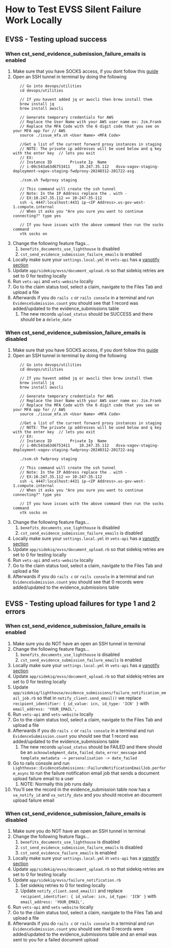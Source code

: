# How to Test EVSS Silent Failure Work Locally

## EVSS - Testing upload success 
### When cst_send_evidence_submission_failure_emails is enabled
1. Make sure that you have SOCKS access, if you dont follow this [guide](products/claim-appeal-status/engineering/onboarding/socks-and-sentry-access.md)
2. Open an SSH tunnel in terminal by doing the following
   ```
      // Go into devops/utilities
      cd devops/utilities
      
      // If you havent added jq or awscli then brew install them
      brew install jq
      brew install awscli
      
      // Generate temporary credentials for AWS 
      // Replace the User Name with your AWS user name ex: Jim.Frank
      // Replace the MFA Code with the 6 digit code that you see on your MFA app for // AWS
      source ./issue_mfa.sh <User Name> <MFA Code>
      
      //Get a list of the current forward proxy instances in staging
      // NOTE: The private ip addresses will be used below and q key with the enter key  // lets you exit
      // EX: 
      // Instance ID		Private Ip	Name
      // i-00c543a63d6753411	10.247.35.112	dsva-vagov-staging-deployment-vagov-staging-fwdproxy-20240312-201722-asg
      
      ./ssm.sh fwdproxy staging
      
      // This command will create the ssh tunnel
      // Note: In the IP Address replace the . with -
      // EX:10.247.35.112 => 10-247-35-112
      ssh -L 4447:localhost:4431 ip-<IP Address>.us-gov-west-1.compute.internal
      // When it asks you "Are you sure you want to continue connecting?" type yes
      
      // If you have issues with the above command then run the socks command
      vtk socks on
      ```
3. Change the following feature flags...
    1. `benefits_documents_use_lighthouse` is disabled
    2. `cst_send_evidence_submission_failure_emails` is enabled
4. Locally make sure your `settings.local.yml` in `vets-api` has a [vanotify section](https://github.com/department-of-veterans-affairs/va.gov-team-sensitive/blob/master/teams/benefits-portfolio/benefits-management-tools/claim-status-tool/engineering/va-notify.md)
5. Update `app/sidekiq/evss/document_upload.rb` so that sidekiq retries are set to 0 for testing locally
6. Run `vets-api` and `vets-website` locally
7. Go to the claim status tool, select a claim, navigate to the Files Tab and upload a file
8. Afterwards if you do `rails c` or `rails console` in a terminal and run `EvidenceSubmission.count` you should see that 1 record was added/updated to the evidence_submissions table
    1. The new records `upload_status` should be SUCCESS and there should be a `delete_date`

### When cst_send_evidence_submission_failure_emails is disabled
1. Make sure that you have SOCKS access, if you dont follow this [guide](products/claim-appeal-status/engineering/onboarding/socks-and-sentry-access.md)
2. Open an SSH tunnel in terminal by doing the following
   ```
      // Go into devops/utilities
      cd devops/utilities
      
      // If you havent added jq or awscli then brew install them
      brew install jq
      brew install awscli
      
      // Generate temporary credentials for AWS 
      // Replace the User Name with your AWS user name ex: Jim.Frank
      // Replace the MFA Code with the 6 digit code that you see on your MFA app for // AWS
      source ./issue_mfa.sh <User Name> <MFA Code>
      
      //Get a list of the current forward proxy instances in staging
      // NOTE: The private ip addresses will be used below and q key with the enter key  // lets you exit
      // EX: 
      // Instance ID		Private Ip	Name
      // i-00c543a63d6753411	10.247.35.112	dsva-vagov-staging-deployment-vagov-staging-fwdproxy-20240312-201722-asg
      
      ./ssm.sh fwdproxy staging
      
      // This command will create the ssh tunnel
      // Note: In the IP Address replace the . with -
      // EX:10.247.35.112 => 10-247-35-112
      ssh -L 4447:localhost:4431 ip-<IP Address>.us-gov-west-1.compute.internal
      // When it asks you "Are you sure you want to continue connecting?" type yes
      
      // If you have issues with the above command then run the socks command
      vtk socks on
      ```
3. Change the following feature flags...
    1. `benefits_documents_use_lighthouse` is disabled
    2. `cst_send_evidence_submission_failure_emails` is disabled
4. Locally make sure your `settings.local.yml` in `vets-api` has a [vanotify section](https://github.com/department-of-veterans-affairs/va.gov-team-sensitive/blob/master/teams/benefits-portfolio/benefits-management-tools/claim-status-tool/engineering/va-notify.md)
5. Update `app/sidekiq/evss/document_upload.rb` so that sidekiq retries are set to 0 for testing locally
7. Run `vets-api` and `vets-website` locally
8. Go to the claim status tool, select a claim, navigate to the Files Tab and upload a file
9. Afterwards if you do `rails c` or `rails console` in a terminal and run `EvidenceSubmission.count` you should see that 0 records were added/updated to the evidence_submissions table

## EVSS - Testing upload failures for type 1 and 2 errors
### When cst_send_evidence_submission_failure_emails is enabled
1. Make sure you do NOT have an open an SSH tunnel in terminal
2. Change the following feature flags...
    1. `benefits_documents_use_lighthouse` is disabled
    2. `cst_send_evidence_submission_failure_emails` is enabled
4. Locally make sure your `settings.local.yml` in `vets-api` has a [vanotify section](https://github.com/department-of-veterans-affairs/va.gov-team-sensitive/blob/master/teams/benefits-portfolio/benefits-management-tools/claim-status-tool/engineering/va-notify.md)
5. Update `app/sidekiq/evss/document_upload.rb` so that sidekiq retries are set to 0 for testing locally
6. Update `app/sidekiq/lighthouse/evidence_submissions/failure_notification_email_job.rb` so that in `notify_client.send_email()` we replace `recipient_identifier: { id_value: icn, id_type: 'ICN' }` with `email_address: 'YOUR_EMAIL',`
7. Run `vets-api` and `vets-website` locally
8. Go to the claim status tool, select a claim, navigate to the Files Tab and upload a file
9. Afterwards if you do `rails c` or `rails console` in a terminal and run `EvidenceSubmission.count` you should see that 1 record was added/updated to the evidence_submissions table
    1. The new records `upload_status` should be FAILED and there should be an `acknowledgment_date`, `failed_date`, `error_message` and `template_metadata -> personalisation -> date_failed`
10. Go to rails console and run `Lighthouse::EvidenceSubmissions::FailureNotificationEmailJob.perform_async` to run the failure notification email job that sends a document upload failure email to a user
    1. NOTE: Normally this job runs daily 
12. You'll see the record in the evidence_submission table now has a `va_notify_id` and `va_notify_date` and you should receive an document upload failure email

### When cst_send_evidence_submission_failure_emails is disabled
1. Make sure you do NOT have an open an SSH tunnel in terminal
2. Change the following feature flags...
    1. `benefits_documents_use_lighthouse` is disabled
    2. `cst_send_evidence_submission_failure_emails` is disabled
    3. `cst_send_evidence_failure_emails` is enabled
4. Locally make sure your `settings.local.yml` in `vets-api` has a [vanotify section](https://github.com/department-of-veterans-affairs/va.gov-team-sensitive/blob/master/teams/benefits-portfolio/benefits-management-tools/claim-status-tool/engineering/va-notify.md)
5. Update `app/sidekiq/evss/document_upload.rb` so that sidekiq retries are set to 0 for testing locally
6. Update `app/sidekiq/evss/failure_notification.rb`
    1. Set sidekiq retries to 0 for testing locally
    2. Update `notify_client.send_email()` and replace `recipient_identifier: { id_value: icn, id_type: 'ICN' }` with `email_address: 'YOUR_EMAIL',`
8. Run `vets-api` and `vets-website` locally
9. Go to the claim status tool, select a claim, navigate to the Files Tab and upload a file
10. Afterwards if you do `rails c` or `rails console` in a terminal and run `EvidenceSubmission.count` you should see that 0 records were added/updated to the evidence_submissions table and an email was sent to you for a failed document upload

